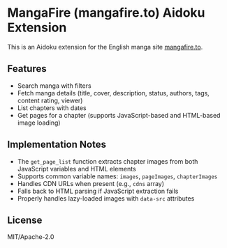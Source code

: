 # MangaFire (mangafire.to) Aidoku Extension

This is an Aidoku extension for the English manga site [mangafire.to](https://mangafire.to).

## Features
- Search manga with filters
- Fetch manga details (title, cover, description, status, authors, tags, content rating, viewer)
- List chapters with dates
- Get pages for a chapter (supports JavaScript-based and HTML-based image loading)

## Implementation Notes
- The `get_page_list` function extracts chapter images from both JavaScript variables and HTML elements
- Supports common variable names: `images`, `pageImages`, `chapterImages`
- Handles CDN URLs when present (e.g., `cdns` array)
- Falls back to HTML parsing if JavaScript extraction fails
- Properly handles lazy-loaded images with `data-src` attributes

## License
MIT/Apache-2.0
